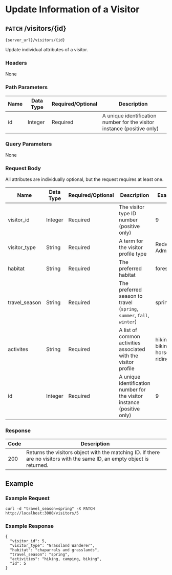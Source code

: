# Update Information of a Visitor

## `PATCH` /visitors/{id}

```
{server_url}/visitors/{id}
```

Update individual attributes of a visitor.

### Headers

None

### Path Parameters

| Name | Data Type | Required/Optional | Description |
| --- | --- | --- | --- |
| id | Integer | Required | A unique identification number for the visitor instance (positive only) |

### Query Parameters

None

### Request Body

All attributes are individually optional, but the request requires at least one.

| Name | Data Type | Required/Optional | Description | Example |
| --- | --- | --- | --- | --- |
| visitor_id | Integer | Required | The visitor type ID number (positive only) | 9 |
| visitor_type | String | Required | A term for the visitor profile type | Redwoods Admirer |
| habitat | String | Required | The preferred habitat | forests |
| travel_season | String | Required | The preferred season to travel (`spring`, `summer`, `fall`, `winter`) | spring |
| activites | String | Required | A list of common activities associated with the visitor profile | hiking, biking, horse riding |
| id | Integer | Required | A unique identification number for the visitor instance (positive only) | 9 |

### Response

| Code | Description |
| --- | --- |
| 200 | Returns the visitors object with the matching ID. If there are no visitors with the same ID, an empty object is returned. |

## Example

### Example Request

```shell
curl -d "travel_season=spring" -X PATCH http://localhost:3000/visitors/5
```

### Example Response

```shell
{
  "visitor_id": 5,
  "visitor_type": "Grassland Wanderer",
  "habitat": "chaparrals and grasslands",
  "travel_season": "spring",
  "activities": "hiking, camping, biking",
  "id": 5
}

```
